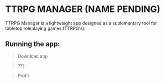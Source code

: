 # TTRPG MANAGER (NAME PENDING)

TTRPG Manager is a lightweight app designed as a suplementary tool for tabletop roleplaying games (TTRPG's).

## Running the app:
> Download app

> ???

> Profit
